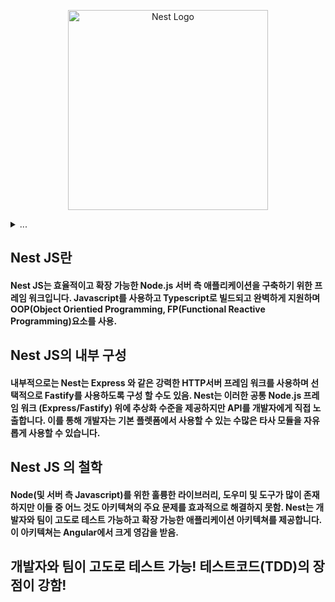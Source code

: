 <p align="center">
  <a href="http://nestjs.com/" target="blank"><img src="https://nestjs.com/img/logo_text.svg" width="320" alt="Nest Logo" /></a>
</p>

<details>
  <summary>...</summary>
  
## Description

[Nest](https://github.com/nestjs/nest) framework TypeScript starter repository.

## Installation

```bash
$ npm install
```

## Running the app

```bash
# development
$ npm run start

# watch mode
$ npm run start:dev

# production mode
$ npm run start:prod
```

## Test

```bash
# unit tests
$ npm run test

# e2e tests
$ npm run test:e2e

# test coverage
$ npm run test:cov
```

## Support

Nest is an MIT-licensed open source project. It can grow thanks to the sponsors and support by the amazing backers. If you'd like to join them, please [read more here](https://docs.nestjs.com/support).

## Stay in touch

- Author - [Kamil Myśliwiec](https://kamilmysliwiec.com)
- Website - [https://nestjs.com](https://nestjs.com/)
- Twitter - [@nestframework](https://twitter.com/nestframework)

## License

Nest is [MIT licensed](LICENSE).
  
</details>

## Nest JS란 
#### Nest JS는 효율적이고 확장 가능한 Node.js 서버 측 애플리케이션을 구축하기 위한 프레임 워크입니다. Javascript를 사용하고 Typescript로 빌드되고 완벽하게 지원하며 OOP(Object Orientied Programming, FP(Functional Reactive Programming)요소를 사용.
## Nest JS의 내부 구성
#### 내부적으로는 Nest는 Express 와 같은 강력한 HTTP서버 프레임 워크를 사용하며 선택적으로 Fastify를 사용하도록 구성 할 수도 있음.   Nest는 이러한 공통 Node.js 프레임 워크 (Express/Fastify) 위에 추상화 수준을 제공하지만 API를 개발자에게 직접 노출합니다. 이를 통해 개발자는 기본 플렛폼에서 사용할 수 있는 수많은 타사 모듈을 자유롭게 사용할 수 있습니다.
## Nest JS 의 철학
#### Node(및 서버 측 Javascript)를 위한 훌륭한 라이브러리, 도우미 및 도구가 많이 존재하지만 이들 중 어느 것도 아키텍쳐의 주요 문제를 효과적으로 해결하지 못함.   Nest는 개발자와 팀이 고도로 테스트 가능하고 확장 가능한 애플리케이션 아키텍쳐를 제공합니다. 이 아키텍쳐는 Angular에서 크게 영감을 받음.
## 개발자와 팀이 고도로 테스트 가능! 테스트코드(TDD)의 장점이 강함!












